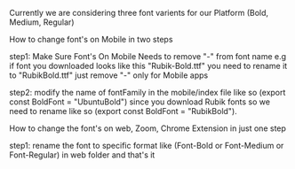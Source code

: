 Currently we are considering three font varients for our Platform (Bold, Medium, Regular)

How to change font's on Mobile in two steps

step1: Make Sure Font's On Mobile Needs to remove "-" from font name e.g if font you downloaded looks like this
"Rubik-Bold.ttf" you need to rename it to "RubikBold.ttf" just remove "-" only for Mobile apps

step2: modify the name of fontFamily in the mobile/index file like so (export const BoldFont = "UbuntuBold") since you download Rubik fonts so we need to rename like so (export const BoldFont = "RubikBold").

How to change the font's on web, Zoom, Chrome Extension in just one step

step1: rename the font to specific format like (Font-Bold or Font-Medium or Font-Regular) in web folder and that's it

